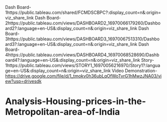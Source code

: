 Dash Board-1https://public.tableau.com/shared/FCMDSCBPC?:display_count=n&:origin=viz_share_link
Dash Board-2https://public.tableau.com/views/DASHBOARD2_16970066179260/Dashboard2?:language=en-US&:display_count=n&:origin=viz_share_link
Dash Board-3https://public.tableau.com/views/DASHBOARD3_16970067513310/Dashboard3?:language=en-US&:display_count=n&:origin=viz_share_link
Dash Board-4https://public.tableau.com/views/DASHBOARD4_16970068528690/Dashboard4?:language=en-US&:display_count=n&:origin=viz_share_link
Story-1https://public.tableau.com/views/STORY1_16970056216970/Story1?:language=en-US&:display_count=n&:origin=viz_share_link
Video Demonstration- https://drive.google.com/file/d/1_tmokv0h36ubLqOfWoTvrG1hMwzJNA03/view?usp=drivesdk
# Analysis-Housing-prices-in-the-Metropolitan-area-of-India
